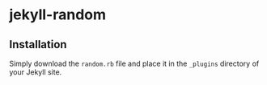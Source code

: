 # jekyll-random

## Installation

Simply download the `random.rb` file and place it in the `_plugins` directory of your Jekyll site.

